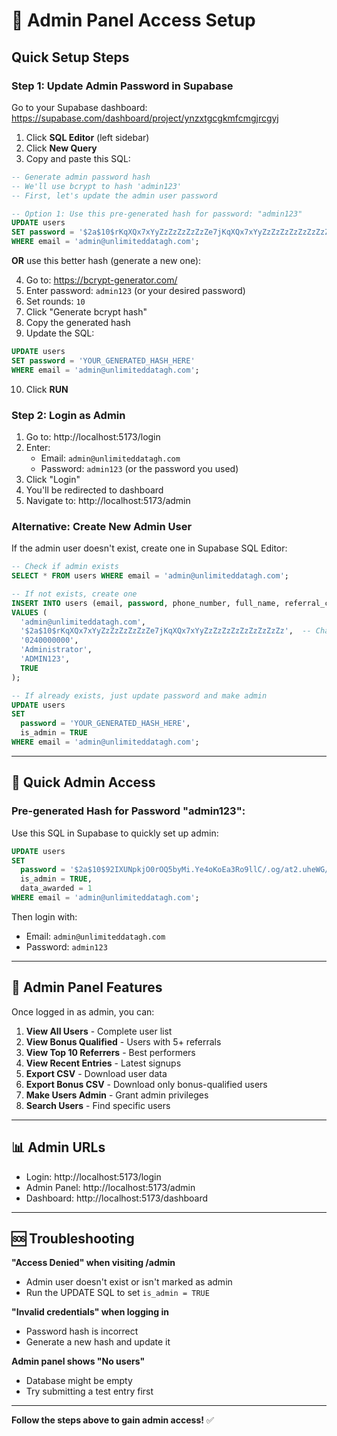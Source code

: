# 🔐 Admin Panel Access Setup

## Quick Setup Steps

### Step 1: Update Admin Password in Supabase

Go to your Supabase dashboard: https://supabase.com/dashboard/project/ynzxtgcgkmfcmgjrcgyj

1. Click **SQL Editor** (left sidebar)
2. Click **New Query**
3. Copy and paste this SQL:

```sql
-- Generate admin password hash
-- We'll use bcrypt to hash 'admin123'
-- First, let's update the admin user password

-- Option 1: Use this pre-generated hash for password: "admin123"
UPDATE users 
SET password = '$2a$10$rKqXQx7xYyZzZzZzZzZzZe7jKqXQx7xYyZzZzZzZzZzZzZzZz' 
WHERE email = 'admin@unlimiteddatagh.com';
```

**OR** use this better hash (generate a new one):

4. Go to: https://bcrypt-generator.com/
5. Enter password: `admin123` (or your desired password)
6. Set rounds: `10`
7. Click "Generate bcrypt hash"
8. Copy the generated hash
9. Update the SQL:

```sql
UPDATE users 
SET password = 'YOUR_GENERATED_HASH_HERE' 
WHERE email = 'admin@unlimiteddatagh.com';
```

10. Click **RUN**

### Step 2: Login as Admin

1. Go to: http://localhost:5173/login
2. Enter:
   - Email: `admin@unlimiteddatagh.com`
   - Password: `admin123` (or the password you used)
3. Click "Login"
4. You'll be redirected to dashboard
5. Navigate to: http://localhost:5173/admin

### Alternative: Create New Admin User

If the admin user doesn't exist, create one in Supabase SQL Editor:

```sql
-- Check if admin exists
SELECT * FROM users WHERE email = 'admin@unlimiteddatagh.com';

-- If not exists, create one
INSERT INTO users (email, password, phone_number, full_name, referral_code, is_admin)
VALUES (
  'admin@unlimiteddatagh.com',
  '$2a$10$rKqXQx7xYyZzZzZzZzZzZe7jKqXQx7xYyZzZzZzZzZzZzZzZzZz',  -- Change this hash
  '0240000000',
  'Administrator',
  'ADMIN123',
  TRUE
);

-- If already exists, just update password and make admin
UPDATE users 
SET 
  password = 'YOUR_GENERATED_HASH_HERE',
  is_admin = TRUE
WHERE email = 'admin@unlimiteddatagh.com';
```

---

## 🔑 Quick Admin Access

### Pre-generated Hash for Password "admin123":

Use this SQL in Supabase to quickly set up admin:

```sql
UPDATE users 
SET 
  password = '$2a$10$92IXUNpkjO0rOQ5byMi.Ye4oKoEa3Ro9llC/.og/at2.uheWG/igi',
  is_admin = TRUE,
  data_awarded = 1
WHERE email = 'admin@unlimiteddatagh.com';
```

Then login with:
- Email: `admin@unlimiteddatagh.com`
- Password: `admin123`

---

## 🎯 Admin Panel Features

Once logged in as admin, you can:

1. **View All Users** - Complete user list
2. **View Bonus Qualified** - Users with 5+ referrals
3. **View Top 10 Referrers** - Best performers
4. **View Recent Entries** - Latest signups
5. **Export CSV** - Download user data
6. **Export Bonus CSV** - Download only bonus-qualified users
7. **Make Users Admin** - Grant admin privileges
8. **Search Users** - Find specific users

---

## 📊 Admin URLs

- Login: http://localhost:5173/login
- Admin Panel: http://localhost:5173/admin
- Dashboard: http://localhost:5173/dashboard

---

## 🆘 Troubleshooting

**"Access Denied" when visiting /admin**
- Admin user doesn't exist or isn't marked as admin
- Run the UPDATE SQL to set `is_admin = TRUE`

**"Invalid credentials" when logging in**
- Password hash is incorrect
- Generate a new hash and update it

**Admin panel shows "No users"**
- Database might be empty
- Try submitting a test entry first

---

**Follow the steps above to gain admin access!** ✅

